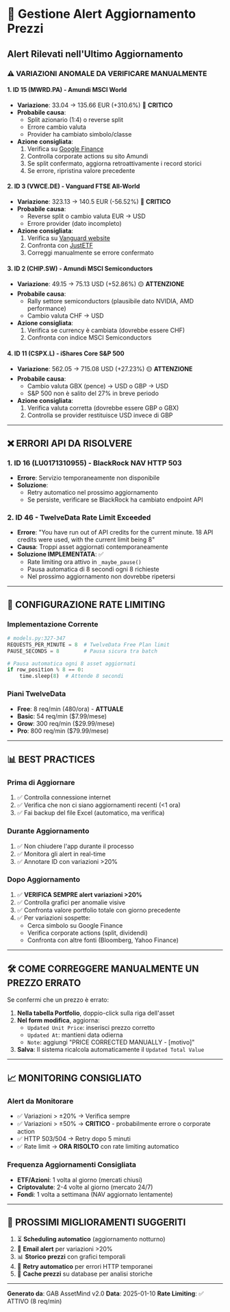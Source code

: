 # 🚨 Gestione Alert Aggiornamento Prezzi

## Alert Rilevati nell'Ultimo Aggiornamento

### ⚠️ **VARIAZIONI ANOMALE DA VERIFICARE MANUALMENTE**

#### 1. **ID 15 (MWRD.PA) - Amundi MSCI World**
- **Variazione**: 33.04 → 135.66 EUR (+310.6%) 🔴 **CRITICO**
- **Probabile causa**:
  - Split azionario (1:4) o reverse split
  - Errore cambio valuta
  - Provider ha cambiato simbolo/classe
- **Azione consigliata**:
  1. Verifica su [Google Finance](https://www.google.com/finance/quote/MWRD:EPA)
  2. Controlla corporate actions su sito Amundi
  3. Se split confermato, aggiorna retroattivamente i record storici
  4. Se errore, ripristina valore precedente

#### 2. **ID 3 (VWCE.DE) - Vanguard FTSE All-World**
- **Variazione**: 323.13 → 140.5 EUR (-56.52%) 🔴 **CRITICO**
- **Probabile causa**:
  - Reverse split o cambio valuta EUR → USD
  - Errore provider (dato incompleto)
- **Azione consigliata**:
  1. Verifica su [Vanguard website](https://www.vanguard.de/)
  2. Confronta con [JustETF](https://www.justetf.com/de-en/etf-profile.html?isin=IE00BFZXGZ54)
  3. Correggi manualmente se errore confermato

#### 3. **ID 2 (CHIP.SW) - Amundi MSCI Semiconductors**
- **Variazione**: 49.15 → 75.13 USD (+52.86%) 🟡 **ATTENZIONE**
- **Probabile causa**:
  - Rally settore semiconductors (plausibile dato NVIDIA, AMD performance)
  - Cambio valuta CHF → USD
- **Azione consigliata**:
  1. Verifica se currency è cambiata (dovrebbe essere CHF)
  2. Confronta con indice MSCI Semiconductors

#### 4. **ID 11 (CSPX.L) - iShares Core S&P 500**
- **Variazione**: 562.05 → 715.08 USD (+27.23%) 🟡 **ATTENZIONE**
- **Probabile causa**:
  - Cambio valuta GBX (pence) → USD o GBP → USD
  - S&P 500 non è salito del 27% in breve periodo
- **Azione consigliata**:
  1. Verifica valuta corretta (dovrebbe essere GBP o GBX)
  2. Controlla se provider restituisce USD invece di GBP

---

## ❌ **ERRORI API DA RISOLVERE**

### 1. **ID 16 (LU0171310955) - BlackRock NAV HTTP 503**
- **Errore**: Servizio temporaneamente non disponibile
- **Soluzione**:
  - Retry automatico nel prossimo aggiornamento
  - Se persiste, verificare se BlackRock ha cambiato endpoint API

### 2. **ID 46 - TwelveData Rate Limit Exceeded**
- **Errore**: "You have run out of API credits for the current minute. 18 API credits were used, with the current limit being 8"
- **Causa**: Troppi asset aggiornati contemporaneamente
- **Soluzione IMPLEMENTATA**: ✅
  - Rate limiting ora attivo in `_maybe_pause()`
  - Pausa automatica di 8 secondi ogni 8 richieste
  - Nel prossimo aggiornamento non dovrebbe ripetersi

---

## 🔧 **CONFIGURAZIONE RATE LIMITING**

### Implementazione Corrente
```python
# models.py:327-347
REQUESTS_PER_MINUTE = 8  # TwelveData Free Plan limit
PAUSE_SECONDS = 8        # Pausa sicura tra batch

# Pausa automatica ogni 8 asset aggiornati
if row_position % 8 == 0:
    time.sleep(8)  # Attende 8 secondi
```

### Piani TwelveData
- **Free**: 8 req/min (480/ora) - **ATTUALE**
- **Basic**: 54 req/min ($7.99/mese)
- **Grow**: 300 req/min ($29.99/mese)
- **Pro**: 800 req/min ($79.99/mese)

---

## 📊 **BEST PRACTICES**

### Prima di Aggiornare
1. ✅ Controlla connessione internet
2. ✅ Verifica che non ci siano aggiornamenti recenti (<1 ora)
3. ✅ Fai backup del file Excel (automatico, ma verifica)

### Durante Aggiornamento
1. ✅ Non chiudere l'app durante il processo
2. ✅ Monitora gli alert in real-time
3. ✅ Annotare ID con variazioni >20%

### Dopo Aggiornamento
1. ✅ **VERIFICA SEMPRE alert variazioni >20%**
2. ✅ Controlla grafici per anomalie visive
3. ✅ Confronta valore portfolio totale con giorno precedente
4. ✅ Per variazioni sospette:
   - Cerca simbolo su Google Finance
   - Verifica corporate actions (split, dividendi)
   - Confronta con altre fonti (Bloomberg, Yahoo Finance)

---

## 🛠️ **COME CORREGGERE MANUALMENTE UN PREZZO ERRATO**

Se confermi che un prezzo è errato:

1. **Nella tabella Portfolio**, doppio-click sulla riga dell'asset
2. **Nel form modifica**, aggiorna:
   - `Updated Unit Price`: inserisci prezzo corretto
   - `Updated At`: mantieni data odierna
   - `Note`: aggiungi "PRICE CORRECTED MANUALLY - [motivo]"
3. **Salva**: Il sistema ricalcola automaticamente il `Updated Total Value`

---

## 📈 **MONITORING CONSIGLIATO**

### Alert da Monitorare
- ✅ Variazioni > ±20% → Verifica sempre
- ✅ Variazioni > ±50% → **CRITICO** - probabilmente errore o corporate action
- ✅ HTTP 503/504 → Retry dopo 5 minuti
- ✅ Rate limit → **ORA RISOLTO** con rate limiting automatico

### Frequenza Aggiornamenti Consigliata
- **ETF/Azioni**: 1 volta al giorno (mercati chiusi)
- **Criptovalute**: 2-4 volte al giorno (mercato 24/7)
- **Fondi**: 1 volta a settimana (NAV aggiornato lentamente)

---

## 🔄 **PROSSIMI MIGLIORAMENTI SUGGERITI**

1. ⏳ **Scheduling automatico** (aggiornamento notturno)
2. 📧 **Email alert** per variazioni >20%
3. 📊 **Storico prezzi** con grafici temporali
4. 🔄 **Retry automatico** per errori HTTP temporanei
5. 💾 **Cache prezzi** su database per analisi storiche

---

**Generato da**: GAB AssetMind v2.0
**Data**: 2025-01-10
**Rate Limiting**: ✅ ATTIVO (8 req/min)
